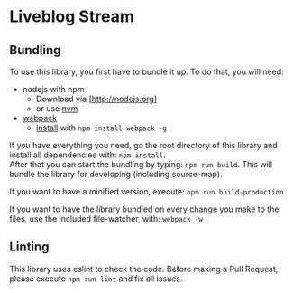 # Liveblog Stream

## Bundling
To use this library, you first have to bundle it up.
To do that, you will need:
- nodejs with npm
    - Download via [http://nodejs.org]
    - or use [nvm](https://github.com/creationix/nvm)
- [webpack](https://webpack.github.io/docs/)
    - [install](https://webpack.github.io/docs/installation.html) with 
    `npm install webpack -g`

If you have everything you need, go the root directory of this library and 
install all dependencies with: `npm install`.  
After that you can start the bundling by typing: `npm run build`. 
This will bundle the library for developing (including source-map).

If you want to have a minified version, execute: `npm run build-production`  

If you want to have the library bundled on every change you make to the files, 
use the included file-watcher, with: `webpack -w`

## Linting
This library uses eslint to check the code.
Before making a Pull Request, please execute `npm run lint` and fix all issues.
